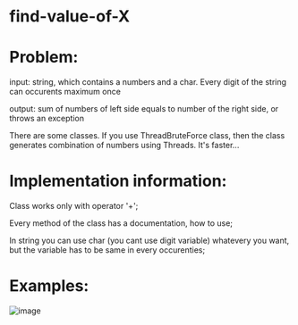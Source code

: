 # find-value-of-X

# Problem:
  input: string, which contains a numbers and a char. Every digit of the string can occurents maximum once
  
  output: sum of numbers of left side equals to number of the right side, or throws an exception
  
  There are some classes. If you use ThreadBruteForce class, then the class generates combination of numbers using Threads. It's faster...
  
  
# Implementation information:
  Class works only with operator '+';
  
  Every method of the class has a documentation, how to use;
  
  In string you can use char (you cant use digit variable) whatevery you want, but the variable has to be same in every occurenties;
  
  
 # Examples:

 ![image](https://user-images.githubusercontent.com/50024077/195902830-7ea1b11d-76ad-4a7c-92e2-f9ec66d2702e.png)
